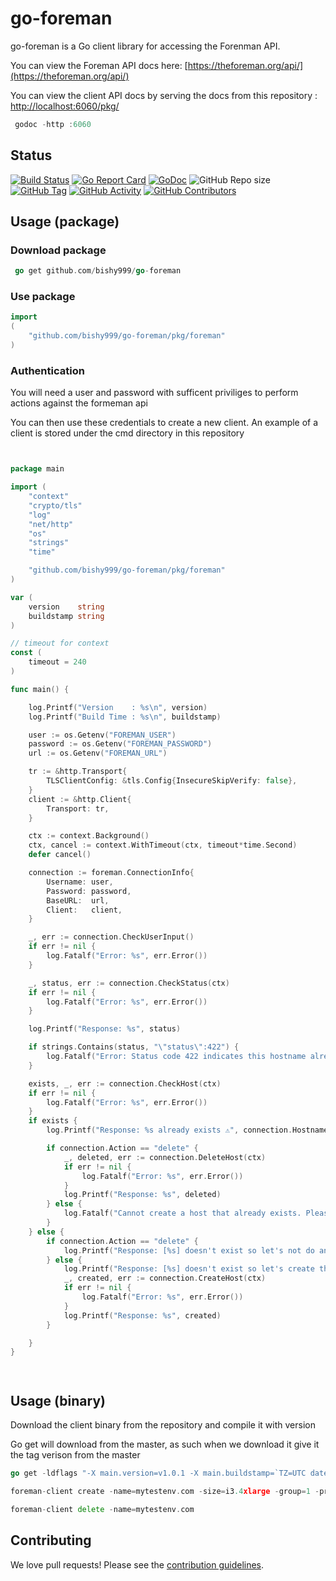 
# go-foreman

go-foreman is a Go client library for accessing the Forenman API.

You can view the Foreman API docs here: [https://theforeman.org/api/](https://theforeman.org/api/)

You can view the client API docs by serving the docs from this repository : [http://localhost:6060/pkg/](http://localhost:6060/pkg/)
```go
 godoc -http :6060
```

## Status
[![Build Status](https://travis-ci.com/bishy999/go-foreman.svg?branch=master)](https://travis-ci.com/bishy999/go-foreman)
[![Go Report Card](https://goreportcard.com/badge/github.com/bishy999/go-foreman)](https://goreportcard.com/report/github.com/bishy999/go-foreman)
[![GoDoc](https://godoc.org/github.com/bishy999/go-foreman/pkg/foreman?status.svg)](https://godoc.org/github.com/bishy999/go-foreman/pkg/foreman)
![GitHub Repo size](https://img.shields.io/github/repo-size/bishy999/go-foreman)
[![GitHub Tag](https://img.shields.io/github/tag/bishy999/go-foreman.svg)](https://github.com/bishy999/go-foreman/releases/latest)
[![GitHub Activity](https://img.shields.io/github/commit-activity/m/bishy999/go-foreman)](https://github.com/bishy999/go-foreman)
[![GitHub Contributors](https://img.shields.io/github/contributors/bishy999/go-foreman)](https://github.com/bishy999/go-foreman)


## Usage (package)

### Download package
```go
 go get github.com/bishy999/go-foreman
 ```

### Use package
```go
import 
(
	"github.com/bishy999/go-foreman/pkg/foreman"
)
```

### Authentication
You will need a user and password with sufficent priviliges to perform actions against the formeman api

You can then use these credentials to create a new client. An example of a client is stored under the cmd directory in this repository

```go


package main

import (
	"context"
	"crypto/tls"
	"log"
	"net/http"
	"os"
	"strings"
	"time"

	"github.com/bishy999/go-foreman/pkg/foreman"
)

var (
	version    string
	buildstamp string
)

// timeout for context
const (
	timeout = 240
)

func main() {

	log.Printf("Version    : %s\n", version)
	log.Printf("Build Time : %s\n", buildstamp)

	user := os.Getenv("FOREMAN_USER")
	password := os.Getenv("FOREMAN_PASSWORD")
	url := os.Getenv("FOREMAN_URL")

	tr := &http.Transport{
		TLSClientConfig: &tls.Config{InsecureSkipVerify: false},
	}
	client := &http.Client{
		Transport: tr,
	}

	ctx := context.Background()
	ctx, cancel := context.WithTimeout(ctx, timeout*time.Second)
	defer cancel()

	connection := foreman.ConnectionInfo{
		Username: user,
		Password: password,
		BaseURL:  url,
		Client:   client,
	}

	_, err := connection.CheckUserInput()
	if err != nil {
		log.Fatalf("Error: %s", err.Error())
	}

	_, status, err := connection.CheckStatus(ctx)
	if err != nil {
		log.Fatalf("Error: %s", err.Error())
	}

	log.Printf("Response: %s", status)

	if strings.Contains(status, "\"status\":422") {
		log.Fatalf("Error: Status code 422 indicates this hostname already exists in a terminated state. Try again with a different hostname")
	}

	exists, _, err := connection.CheckHost(ctx)
	if err != nil {
		log.Fatalf("Error: %s", err.Error())
	}
	if exists {
		log.Printf("Response: %s already exists ⚠️", connection.Hostname)

		if connection.Action == "delete" {
			_, deleted, err := connection.DeleteHost(ctx)
			if err != nil {
				log.Fatalf("Error: %s", err.Error())
			}
			log.Printf("Response: %s", deleted)
		} else {
			log.Fatalf("Cannot create a host that already exists. Please try a different host name.")
		}
	} else {
		if connection.Action == "delete" {
			log.Printf("Response: [%s] doesn't exist so let's not do any delete action", connection.Hostname)
		} else {
			log.Printf("Response: [%s] doesn't exist so let's create the host via foreman", connection.Hostname)
			_, created, err := connection.CreateHost(ctx)
			if err != nil {
				log.Fatalf("Error: %s", err.Error())
			}
			log.Printf("Response: %s", created)
		}

	}
}




```

## Usage (binary)

Download the client binary from the repository and compile it with version 

Go get will download from the master, as such when we download it give it the tag verison from the master

```go
go get -ldflags "-X main.version=v1.0.1 -X main.buildstamp=`TZ=UTC date -u '+%Y-%m-%dT%H:%M:%SZ'`)" github.com/bishy999/go-foreman/cmd/foreman-client

foreman-client create -name=mytestenv.com -size=i3.4xlarge -group=1 -profile=2

foreman-client delete -name=mytestenv.com
```


## Contributing

We love pull requests! Please see the [contribution guidelines](CONTRIBUTING.md).